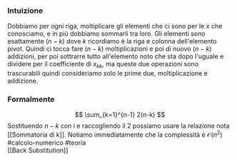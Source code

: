 ### Intuizione
Dobbiamo per ogni riga, moltiplicare gli elementi che ci sono per le $x$ che conosciamo, e in più dobbiamo sommarli tra loro. 
Gli elementi sono esattamente $(n-k)$ dove $k$ ricordiamo è la riga e colonna dell'elemento pivot. 
Quindi ci tocca fare $(n-k)$ moltiplicazioni e poi di nuovo $(n-k)$ addizioni, per poi sottrarre tutto all'elemento noto che sta dopo l'uguale e dividere per il coefficiente di $x_{kk}$, ma queste due operazioni sono trascurabili quindi consideriamo solo le prime due, moltiplicazione e addizione. 

### Formalmente
$$
\sum_{k=1}^{n-1} 2(n-k) 
$$
Sostituendo $n-k$ con $i$ e raccogliendo il $2$ possiamo usare la relazione nota [[Sommatoria di k]].
Notiamo immediatamente che la complessità è $\mathcal{O}(n^{2})$
#calcolo-numerico #teoria  
[[Back Substitution]]